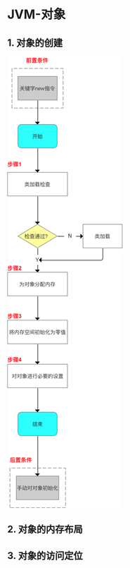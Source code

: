 # JVM-对象

## 1. 对象的创建

![](<../.gitbook/assets/image (425).png>)

## 2. 对象的内存布局



## 3. 对象的访问定位



